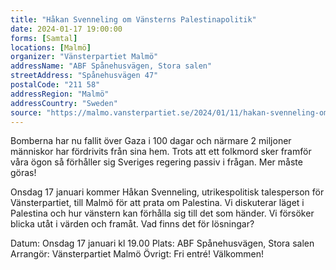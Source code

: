 ```yaml
---
title: "Håkan Svenneling om Vänsterns Palestinapolitik"
date: 2024-01-17 19:00:00
forms: [Samtal]
locations: [Malmö]
organizer: "Vänsterpartiet Malmö"
addressName: "ABF Spånehusvägen, Stora salen"
streetAddress: "Spånehusvägen 47"
postalCode: "211 58"
addressRegion: "Malmö"
addressCountry: "Sweden"
source: "https://malmo.vansterpartiet.se/2024/01/11/hakan-svenneling-om-vansterns-palestinapolitik/"
---
```

Bomberna har nu fallit över Gaza i 100 dagar och närmare 2 miljoner människor har fördrivits från sina hem. Trots att ett folkmord sker framför våra ögon så förhåller sig Sveriges regering passiv i frågan. Mer måste göras!

Onsdag 17 januari kommer Håkan Svenneling, utrikespolitisk talesperson för Vänsterpartiet, till Malmö för att prata om Palestina. Vi diskuterar läget i Palestina och hur vänstern kan förhålla sig till det som händer. Vi försöker blicka utåt i värden och framåt. Vad finns det för lösningar?

Datum: Onsdag 17 januari kl 19.00
Plats: ABF Spånehusvägen, Stora salen
Arrangör: Vänsterpartiet Malmö
Övrigt: Fri entré!
Välkommen!